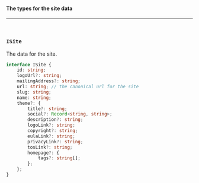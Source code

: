 #### The types for the site data

<hr>
<br>

### `ISite`

The data for the site.

```ts
interface ISite {
	id: string;
	logoUrl?: string;
	mailingAddress?: string;
	url: string; // the canonical url for the site
	slug: string;
	name: string;
	theme?: {
		title?: string;
		social?: Record<string, string>;
		description?: string;
		logoLink?: string;
		copyright?: string;
		eulaLink?: string;
		privacyLink?: string;
		tosLink?: string;
		homepage?: {
			tags?: string[];
		};
	};
}
```
